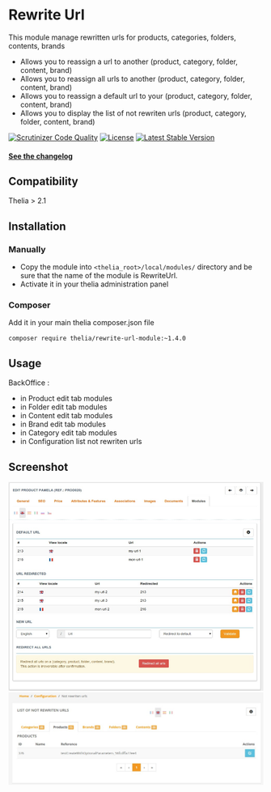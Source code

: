 # Rewrite Url

This module manage rewritten urls for products, categories, folders, contents, brands

* Allows you to reassign a url to another (product, category, folder, content, brand)
* Allows you to reassign all urls to another (product, category, folder, content, brand)
* Allows you to reassign a default url to your (product, category, folder, content, brand)
* Allows you to display the list of not rewriten urls (product, category, folder, content, brand)

[![Scrutinizer Code Quality](https://scrutinizer-ci.com/g/thelia-modules/RewriteUrl/badges/quality-score.png?b=master)](https://scrutinizer-ci.com/g/thelia-modules/RewriteUrl/?branch=master)
[![License](https://poser.pugx.org/thelia/rewrite-url-module/license)](https://packagist.org/packages/thelia/rewrite-url-module)
[![Latest Stable Version](https://poser.pugx.org/thelia/rewrite-url-module/v/stable)](https://packagist.org/packages/thelia/rewrite-url-module)

#### [See the changelog](https://github.com/thelia-modules/RewriteUrl/blob/master/CHANGELOG.md)

## Compatibility

Thelia > 2.1

## Installation

### Manually

* Copy the module into ```<thelia_root>/local/modules/``` directory and be sure that the name of the module is RewriteUrl.
* Activate it in your thelia administration panel

### Composer

Add it in your main thelia composer.json file

```
composer require thelia/rewrite-url-module:~1.4.0
```

## Usage

BackOffice :
- in Product edit tab modules
- in Folder edit tab modules
- in Content edit tab modules
- in Brand edit tab modules
- in Category edit tab modules
- in Configuration list not rewriten urls

## Screenshot

![RewriteUrl](https://github.com/thelia-modules/RewriteUrl/blob/master/screenshot/screenshot-1.jpeg)
![RewriteUrl](https://github.com/thelia-modules/RewriteUrl/blob/master/screenshot/screenshot-2.jpeg)